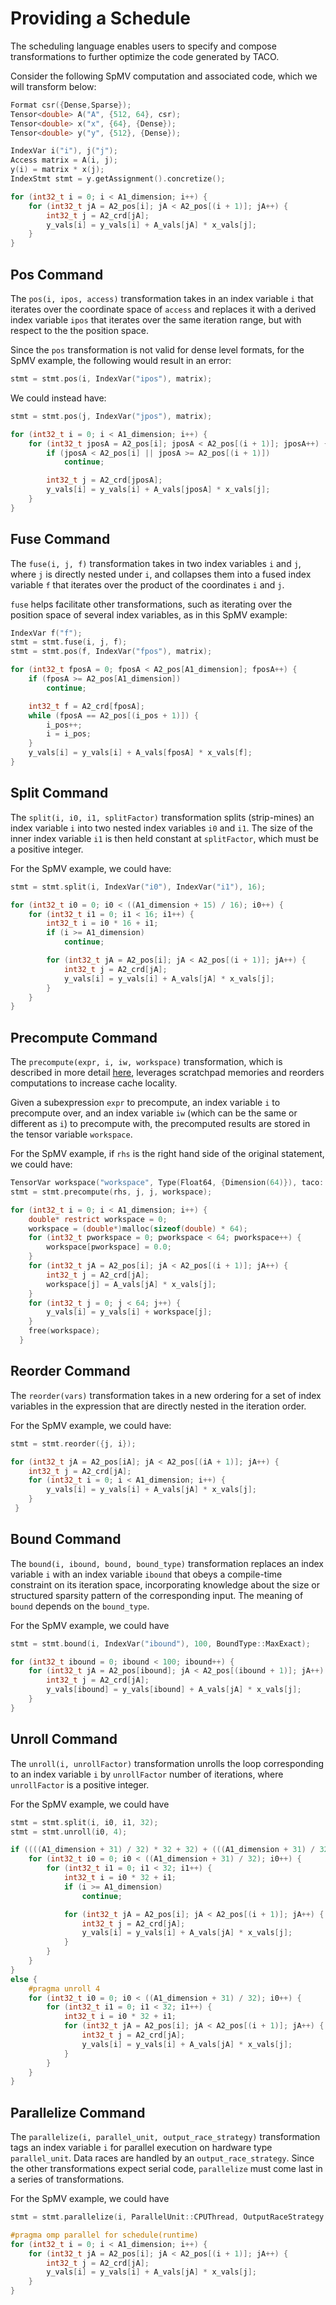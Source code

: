 # Providing a Schedule

The scheduling language enables users to specify and compose transformations to
further optimize the code generated by TACO. 

Consider the following SpMV computation and associated code, which we will
transform below:
```c++
Format csr({Dense,Sparse});
Tensor<double> A("A", {512, 64}, csr);
Tensor<double> x("x", {64}, {Dense});
Tensor<double> y("y", {512}, {Dense});

IndexVar i("i"), j("j"); 
Access matrix = A(i, j);
y(i) = matrix * x(j);
IndexStmt stmt = y.getAssignment().concretize();
```
```c
for (int32_t i = 0; i < A1_dimension; i++) {
    for (int32_t jA = A2_pos[i]; jA < A2_pos[(i + 1)]; jA++) {
        int32_t j = A2_crd[jA];
        y_vals[i] = y_vals[i] + A_vals[jA] * x_vals[j];
    }
}
```

## Pos Command

The `pos(i, ipos, access)` transformation takes in an index variable `i` that
iterates over the coordinate space of `access` and replaces it with a derived
index variable `ipos` that iterates over the same iteration range, but with
respect to the the position space. 

Since the `pos` transformation is not valid for dense level formats, for the
SpMV example, the following would result in an error:
```c++
stmt = stmt.pos(i, IndexVar("ipos"), matrix);
```

We could instead have: 
```c++
stmt = stmt.pos(j, IndexVar("jpos"), matrix);
```
```c
for (int32_t i = 0; i < A1_dimension; i++) {
    for (int32_t jposA = A2_pos[i]; jposA < A2_pos[(i + 1)]; jposA++) {
      	if (jposA < A2_pos[i] || jposA >= A2_pos[(i + 1)])
        	continue;

    	int32_t j = A2_crd[jposA];
    	y_vals[i] = y_vals[i] + A_vals[jposA] * x_vals[j];
    }
} 
```

## Fuse Command

The `fuse(i, j, f)` transformation takes in two index variables `i` and `j`,
where `j` is directly nested under `i`, and collapses them into a fused index
variable `f` that iterates over the product of the coordinates `i` and `j`. 

`fuse` helps facilitate other transformations, such as iterating over the
position space of several index variables, as in this SpMV example: 
```c++
IndexVar f("f");
stmt = stmt.fuse(i, j, f);
stmt = stmt.pos(f, IndexVar("fpos"), matrix);
```
```c
for (int32_t fposA = 0; fposA < A2_pos[A1_dimension]; fposA++) {
    if (fposA >= A2_pos[A1_dimension])
        continue;

    int32_t f = A2_crd[fposA];
    while (fposA == A2_pos[(i_pos + 1)]) {
        i_pos++;
        i = i_pos;
    }
    y_vals[i] = y_vals[i] + A_vals[fposA] * x_vals[f];
}
```

## Split Command

The `split(i, i0, i1, splitFactor)` transformation splits (strip-mines) an
index variable `i` into two nested index variables `i0` and `i1`. The size of
the inner index variable `i1` is then held constant at `splitFactor`, which
must be a positive integer.

For the SpMV example, we could have: 
```c++
stmt = stmt.split(i, IndexVar("i0"), IndexVar("i1"), 16);
```
```c
for (int32_t i0 = 0; i0 < ((A1_dimension + 15) / 16); i0++) {
    for (int32_t i1 = 0; i1 < 16; i1++) {
      	int32_t i = i0 * 16 + i1;
      	if (i >= A1_dimension)
        	continue;

    	for (int32_t jA = A2_pos[i]; jA < A2_pos[(i + 1)]; jA++) {
        	int32_t j = A2_crd[jA];
        	y_vals[i] = y_vals[i] + A_vals[jA] * x_vals[j];
    	}
    }
}
```

<!-- (not yet implemented) -->
<!-- ## Divide Command

The `divide(i, i0, i1, divideFactor)` transformation divides an index variable
`i` into two nested index variables `i0` and `i1`. The size of the outer index
variable `i0` is then held constant at `divideFactor`, which must be a positive
integer.  -->

## Precompute Command

The `precompute(expr, i, iw, workspace)` transformation, which is described in
more detail [here](http://tensor-compiler.org/taco-workspaces.pdf), leverages
scratchpad memories and reorders computations to increase cache locality. 

Given a subexpression `expr` to precompute, an index variable `i` to precompute
over, and an index variable `iw` (which can be the same or different as `i`) to
precompute with, the precomputed results are stored in the tensor variable
`workspace`. 

For the SpMV example, if `rhs` is the right hand side of the original
statement, we could have: 
```c++
TensorVar workspace("workspace", Type(Float64, {Dimension(64)}), taco::dense);
stmt = stmt.precompute(rhs, j, j, workspace);
```
```c
for (int32_t i = 0; i < A1_dimension; i++) {
    double* restrict workspace = 0;
    workspace = (double*)malloc(sizeof(double) * 64);
    for (int32_t pworkspace = 0; pworkspace < 64; pworkspace++) {
        workspace[pworkspace] = 0.0;
    }
    for (int32_t jA = A2_pos[i]; jA < A2_pos[(i + 1)]; jA++) {
        int32_t j = A2_crd[jA];
        workspace[j] = A_vals[jA] * x_vals[j];
    }
    for (int32_t j = 0; j < 64; j++) {
        y_vals[i] = y_vals[i] + workspace[j];
    }
    free(workspace);
  }
```

## Reorder Command

The `reorder(vars)` transformation takes in a new ordering for a set of index
variables in the expression that are directly nested in the iteration order. 

For the SpMV example, we could have: 
```c++
stmt = stmt.reorder({j, i});
```
```c
for (int32_t jA = A2_pos[iA]; jA < A2_pos[(iA + 1)]; jA++) {
    int32_t j = A2_crd[jA];
    for (int32_t i = 0; i < A1_dimension; i++) {
    	y_vals[i] = y_vals[i] + A_vals[jA] * x_vals[j];
    }
 }
```

## Bound Command

The `bound(i, ibound, bound, bound_type)` transformation replaces an index
variable `i` with an index variable `ibound` that obeys a compile-time
constraint on its iteration space, incorporating knowledge about the size or
structured sparsity pattern of the corresponding input. The meaning of `bound`
depends on the `bound_type`.

For the SpMV example, we could have
```c++
stmt = stmt.bound(i, IndexVar("ibound"), 100, BoundType::MaxExact); 
```
```c
for (int32_t ibound = 0; ibound < 100; ibound++) {
    for (int32_t jA = A2_pos[ibound]; jA < A2_pos[(ibound + 1)]; jA++) {
        int32_t j = A2_crd[jA];
        y_vals[ibound] = y_vals[ibound] + A_vals[jA] * x_vals[j];
    }
}
```

## Unroll Command

The `unroll(i, unrollFactor)` transformation unrolls the loop corresponding to
an index variable `i` by `unrollFactor` number of iterations, where
`unrollFactor` is a positive integer. 

For the SpMV example, we could have
```c++
stmt = stmt.split(i, i0, i1, 32);
stmt = stmt.unroll(i0, 4);
```
```c
if ((((A1_dimension + 31) / 32) * 32 + 32) + (((A1_dimension + 31) / 32) * 32 + 32) >= A1_dimension) {
    for (int32_t i0 = 0; i0 < ((A1_dimension + 31) / 32); i0++) {
        for (int32_t i1 = 0; i1 < 32; i1++) {
            int32_t i = i0 * 32 + i1;
            if (i >= A1_dimension)
                continue;

            for (int32_t jA = A2_pos[i]; jA < A2_pos[(i + 1)]; jA++) {
                int32_t j = A2_crd[jA];
                y_vals[i] = y_vals[i] + A_vals[jA] * x_vals[j];
            }
        }
    }
}
else {
    #pragma unroll 4
    for (int32_t i0 = 0; i0 < ((A1_dimension + 31) / 32); i0++) {
        for (int32_t i1 = 0; i1 < 32; i1++) {
            int32_t i = i0 * 32 + i1;
            for (int32_t jA = A2_pos[i]; jA < A2_pos[(i + 1)]; jA++) {
                int32_t j = A2_crd[jA];
                y_vals[i] = y_vals[i] + A_vals[jA] * x_vals[j];
            }
        }
    }
}
```

## Parallelize Command

The `parallelize(i, parallel_unit, output_race_strategy)` transformation tags
an index variable `i` for parallel execution on hardware type `parallel_unit`.
Data races are handled by an `output_race_strategy`. Since the other
transformations expect serial code, `parallelize` must come last in a series of
transformations. 

For the SpMV example, we could have
```c++
stmt = stmt.parallelize(i, ParallelUnit::CPUThread, OutputRaceStrategy::NoRaces);
```
```c
#pragma omp parallel for schedule(runtime)
for (int32_t i = 0; i < A1_dimension; i++) {
    for (int32_t jA = A2_pos[i]; jA < A2_pos[(i + 1)]; jA++) {
        int32_t j = A2_crd[jA];
        y_vals[i] = y_vals[i] + A_vals[jA] * x_vals[j];
    }
}
```

